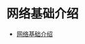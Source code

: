 <!--
 * @Description: 
 * @Author: alphapenng
 * @Github: 
 * @Date: 2023-07-09 19:45:21
 * @LastEditors: alphapenng
 * @LastEditTime: 2023-07-10 21:33:42
 * @FilePath: /balabala/content/network/网络基础介绍.md
-->

# 网络基础介绍

- [网络基础介绍](#网络基础介绍)

